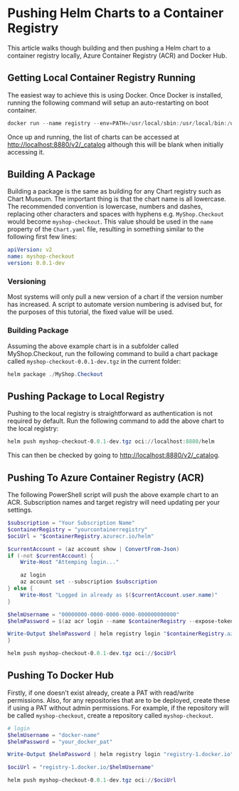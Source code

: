 # Pushing Helm Charts to a Container Registry

This article walks though building and then pushing a Helm chart to a container registry locally, Azure Container Registry (ACR) and Docker Hub.

## Getting Local Container Registry Running

The easiest way to achieve this is using Docker. Once Docker is installed, running the following command will setup an auto-restarting on boot container.

```powershell
docker run --name registry --env=PATH=/usr/local/sbin:/usr/local/bin:/usr/sbin:/usr/bin:/sbin:/bin --volume=/var/lib/registry -p 8880:5000 --restart=always -d registry:2
```

Once up and running, the list of charts can be accessed at [http://localhost:8880/v2/_catalog](http://localhost:8880/v2/_catalog) although this will be blank when initially accessing it.

## Building A Package

Building a package is the same as building for any Chart registry such as Chart Museum. The important thing is that the chart name is all lowercase. The recommended convention is lowercase, numbers and dashes, replacing other characters and spaces with hyphens e.g. `MyShop.Checkout` would become `myshop-checkout`. This value should be used in the `name` property of the `Chart.yaml` file, resulting in something similar to the following first few lines:

```yaml
apiVersion: v2
name: myshop-checkout
version: 0.0.1-dev
```

### Versioning

Most systems will only pull a new version of a chart if the version number has increased. A script to automate version numbering is advised but, for the purposes of this tutorial, the fixed value will be used.

### Building Package

Assuming the above example chart is in a subfolder called MyShop.Checkout, run the following command to build a chart package called `myshop-checkout-0.0.1-dev.tgz` in the current folder:

```powershell
helm package ./MyShop.Checkout
```

## Pushing Package to Local Registry

Pushing to the local registry is straightforward as authentication is not required by default. Run the following command to add the above chart to the local registry:

```powershell
helm push myshop-checkout-0.0.1-dev.tgz oci://localhost:8880/helm
```

This can then be checked by going to [http://localhost:8880/v2/_catalog](http://localhost:8880/v2/_catalog).

## Pushing To Azure Container Registry (ACR)

The following PowerShell script will push the above example chart to an ACR. Subscription names and target registry will need updating per your settings.

```powershell
$subscription = "Your Subscription Name"
$containerRegistry = "yourcontainerregistry"
$ociUrl = "$containerRegistry.azurecr.io/helm"

$currentAccount = (az account show | ConvertFrom-Json)
if (-not $currentAccount) {
    Write-Host "Attemping login..."

    az login
    az account set --subscription $subscription
} else {
    Write-Host "Logged in already as $($currentAccount.user.name)"
}

$helmUsername = "00000000-0000-0000-0000-000000000000"
$helmPassword = $(az acr login --name $containerRegistry --expose-token --output tsv --query accessToken)

Write-Output $helmPassword | helm registry login "$containerRegistry.azurecr.io" --username $helmUsername --password-stdin
}

helm push myshop-checkout-0.0.1-dev.tgz oci://$ociUrl
```

## Pushing To Docker Hub

Firstly, if one doesn’t exist already, create a PAT with read/write permissions. Also, for any repositories that are to be deployed, create these if using a PAT without admin permissions. For example, if the repository will be called `myshop-checkout`, create a repository called `myshop-checkout`.

```powershell
# login
$helmUsername = "docker-name"
$helmPassword = "your_docker_pat"

Write-Output $helmPassword | helm registry login "registry-1.docker.io" --username $helmUsername --password-stdin

$ociUrl = "registry-1.docker.io/$helmUsername"

helm push myshop-checkout-0.0.1-dev.tgz oci://$ociUrl
```